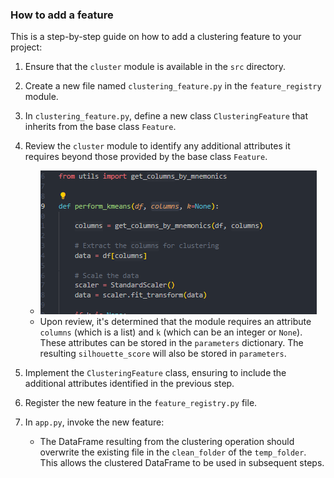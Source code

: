 ### How to add a feature

This is a step-by-step guide on how to add a clustering feature to your project:

1. Ensure that the `cluster` module is available in the `src` directory.

2. Create a new file named `clustering_feature.py` in the `feature_registry` module.

3. In `clustering_feature.py`, define a new class `ClusteringFeature` that inherits from the base class `Feature`.

4. Review the `cluster` module to identify any additional attributes it requires beyond those provided by the base class `Feature`.

   - ![Alt text](image.png)
   - Upon review, it's determined that the module requires an attribute `columns` (which is a list) and `k` (which can be an integer or `None`). These attributes can be stored in the `parameters` dictionary. The resulting `silhouette_score` will also be stored in `parameters`.

5. Implement the `ClusteringFeature` class, ensuring to include the additional attributes identified in the previous step.

6. Register the new feature in the `feature_registry.py` file.

7. In `app.py`, invoke the new feature:
   - The DataFrame resulting from the clustering operation should overwrite the existing file in the `clean_folder` of the `temp_folder`. This allows the clustered DataFrame to be used in subsequent steps.
